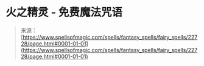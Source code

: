 <!--yml

category: 未分类

日期：2024-06-12 19:07:17

-->

# 火之精灵 - 免费魔法咒语

> 来源：[https://www.spellsofmagic.com/spells/fantasy_spells/fairy_spells/22728/page.html#0001-01-01](https://www.spellsofmagic.com/spells/fantasy_spells/fairy_spells/22728/page.html#0001-01-01)
